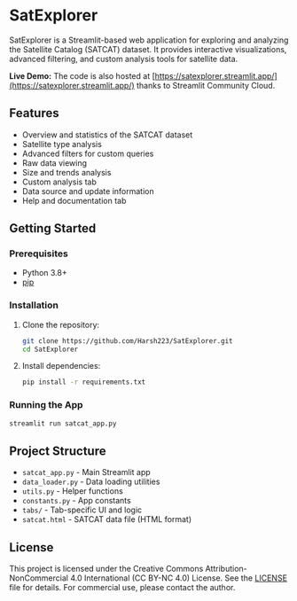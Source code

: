 # SatExplorer

SatExplorer is a Streamlit-based web application for exploring and analyzing the Satellite Catalog (SATCAT) dataset. It provides interactive visualizations, advanced filtering, and custom analysis tools for satellite data.

**Live Demo:** The code is also hosted at [https://satexplorer.streamlit.app/](https://satexplorer.streamlit.app/) thanks to Streamlit Community Cloud.

## Features
- Overview and statistics of the SATCAT dataset
- Satellite type analysis
- Advanced filters for custom queries
- Raw data viewing
- Size and trends analysis
- Custom analysis tab
- Data source and update information
- Help and documentation tab

## Getting Started

### Prerequisites
- Python 3.8+
- [pip](https://pip.pypa.io/en/stable/)

### Installation
1. Clone the repository:
   ```sh
   git clone https://github.com/Harsh223/SatExplorer.git
   cd SatExplorer
   ```
2. Install dependencies:
   ```sh
   pip install -r requirements.txt
   ```

### Running the App
```sh
streamlit run satcat_app.py
```

## Project Structure
- `satcat_app.py` - Main Streamlit app
- `data_loader.py` - Data loading utilities
- `utils.py` - Helper functions
- `constants.py` - App constants
- `tabs/` - Tab-specific UI and logic
- `satcat.html` - SATCAT data file (HTML format)

## License
This project is licensed under the Creative Commons Attribution-NonCommercial 4.0 International (CC BY-NC 4.0) License. See the [LICENSE](LICENSE) file for details. For commercial use, please contact the author.
